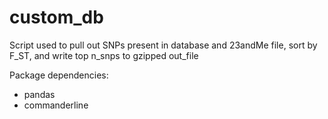 # custom_db

Script used to pull out SNPs present in database and 23andMe file, sort by F_ST, and write top n_snps to gzipped out_file

Package dependencies:
- pandas
- commanderline

